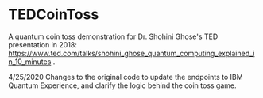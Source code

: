 # TEDCoinToss
A quantum coin toss demonstration for Dr. Shohini Ghose's TED presentation in 2018: https://www.ted.com/talks/shohini_ghose_quantum_computing_explained_in_10_minutes .


4/25/2020
Changes to the original code to update the endpoints to IBM Quantum Experience, and clarify the logic behind the coin toss game. 
